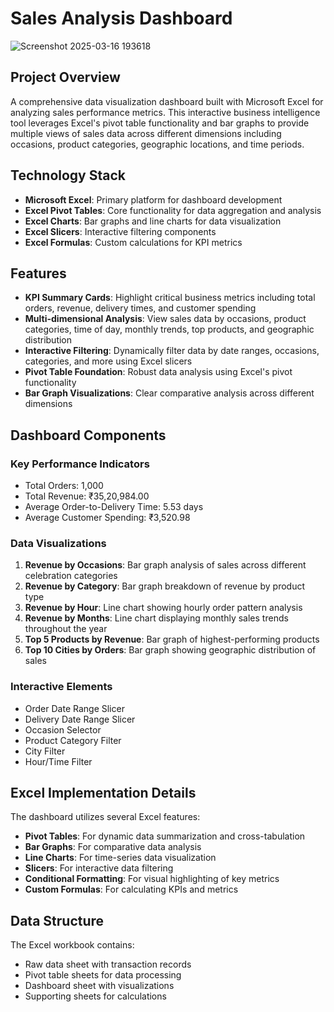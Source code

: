 # Sales Analysis Dashboard
![Screenshot 2025-03-16 193618](https://github.com/user-attachments/assets/85c818d9-c2be-46c6-a05b-da3d3c5beeca)

## Project Overview
A comprehensive data visualization dashboard built with Microsoft Excel for analyzing sales performance metrics. This interactive business intelligence tool leverages Excel's pivot table functionality and bar graphs to provide multiple views of sales data across different dimensions including occasions, product categories, geographic locations, and time periods.

## Technology Stack
- **Microsoft Excel**: Primary platform for dashboard development
- **Excel Pivot Tables**: Core functionality for data aggregation and analysis
- **Excel Charts**: Bar graphs and line charts for data visualization
- **Excel Slicers**: Interactive filtering components
- **Excel Formulas**: Custom calculations for KPI metrics

## Features
- **KPI Summary Cards**: Highlight critical business metrics including total orders, revenue, delivery times, and customer spending
- **Multi-dimensional Analysis**: View sales data by occasions, product categories, time of day, monthly trends, top products, and geographic distribution
- **Interactive Filtering**: Dynamically filter data by date ranges, occasions, categories, and more using Excel slicers
- **Pivot Table Foundation**: Robust data analysis using Excel's pivot functionality
- **Bar Graph Visualizations**: Clear comparative analysis across different dimensions

## Dashboard Components

### Key Performance Indicators
- Total Orders: 1,000
- Total Revenue: ₹35,20,984.00
- Average Order-to-Delivery Time: 5.53 days
- Average Customer Spending: ₹3,520.98

### Data Visualizations
1. **Revenue by Occasions**: Bar graph analysis of sales across different celebration categories
2. **Revenue by Category**: Bar graph breakdown of revenue by product type
3. **Revenue by Hour**: Line chart showing hourly order pattern analysis
4. **Revenue by Months**: Line chart displaying monthly sales trends throughout the year
5. **Top 5 Products by Revenue**: Bar graph of highest-performing products
6. **Top 10 Cities by Orders**: Bar graph showing geographic distribution of sales

### Interactive Elements
- Order Date Range Slicer
- Delivery Date Range Slicer
- Occasion Selector
- Product Category Filter
- City Filter
- Hour/Time Filter

## Excel Implementation Details
The dashboard utilizes several Excel features:
- **Pivot Tables**: For dynamic data summarization and cross-tabulation
- **Bar Graphs**: For comparative data analysis
- **Line Charts**: For time-series data visualization
- **Slicers**: For interactive data filtering
- **Conditional Formatting**: For visual highlighting of key metrics
- **Custom Formulas**: For calculating KPIs and metrics

## Data Structure
The Excel workbook contains:
- Raw data sheet with transaction records
- Pivot table sheets for data processing
- Dashboard sheet with visualizations
- Supporting sheets for calculations
